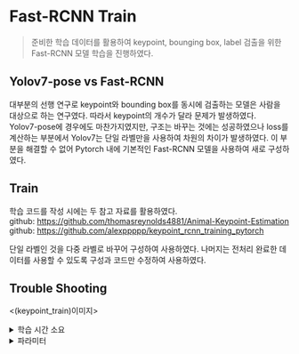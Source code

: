 # Fast-RCNN Train
> 준비한 학습 데이터를 활용하여 keypoint, bounging box, label 검출을 위한 Fast-RCNN 모델 학습을 진행하였다.

## Yolov7-pose vs Fast-RCNN
대부분의 선행 연구로 keypoint와 bounding box를 동시에 검출하는 모델은 사람을 대상으로 하는 연구였다. 따라서 keypoint의 개수가 달라 문제가 발생하였다.  
Yolov7-pose에 경우에도 마찬가지였지만, 구조는 바꾸는 것에는 성공하였으나 loss를 계산하는 부분에서 Yolov7는 단일 라벨만을 사용하여 차원의 차이가 발생하였다. 이 부분을 해결할 수 없어 Pytorch 내에 기본적인 Fast-RCNN 모델을 사용하여 새로 구성하였다.  

## Train
학습 코드를 작성 시에는 두 참고 자료를 활용하였다.  
github: https://github.com/thomasreynolds4881/Animal-Keypoint-Estimation  
github: https://github.com/alexppppp/keypoint_rcnn_training_pytorch  

단일 라벨인 것을 다중 라벨로 바꾸어 구성하여 사용하였다. 나머지는 전처리 완료한 데이터를 사용할 수 있도록 구성과 코드만 수정하여 사용하였다.  

## Trouble Shooting
<(keypoint_train)이미지>  
<details>
<summary>학습 시간 소요</summary>

학습 과정에서 많이 시간이 소요되었고, 개발 기간 상 다양한 형태로 학습을 계속 돌려 중간마다 성능이 높은 모델로 바꾸어 프로젝트를 진행하였다.  
위 이미지처럼 전체 이미지를 돌리는 것에는 너무 많은 시간이 소요되므로 epoch 기준으로 확인할 때는 데이터량을 줄여 4만개의 전체 데이터를 많이 참조하도록하고, 전체 데이터를 사용할 때는 iteration 기준으로 확인하여 많은 종류의 데이터를 학습 데이터로 활용하도록 하였다.
</details>
<details>
<summary>파라미터</summary>

파라미터 선정에서도 많은 시간이 소요되었다. 최종적으로 여러 파라미터를 가지고 동시에 여러 가상머신에서 학습을 진행하였고, 다른 파라미터들은 학습 중간에 갑자기 검출하지 않은 것이 제일 loss 값이 작은 기울기 갇힘 현상이 발생하였다. 최종적으로 위 그림과 같은 파라미터를 선정하였다.
</details>
